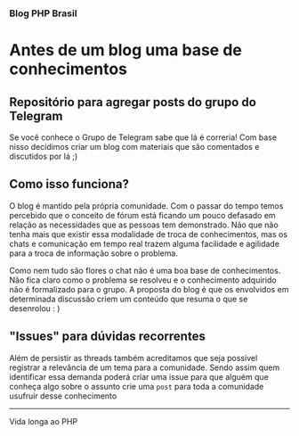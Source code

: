 ### Blog PHP Brasil

# Antes de um blog uma base de conhecimentos

Repositório para agregar posts do grupo do Telegram
----
Se você conhece o Grupo de Telegram sabe que lá é correria! Com base nisso decidimos criar um blog com materiais que são 
comentados e discutidos por lá ;)

## Como isso funciona?

O blog é mantido pela própria comunidade. Com o passar do tempo temos percebido que o conceito de fórum está ficando um pouco defasado em relação as necessidades que as pessoas tem demonstrado. Não que não tenha mais que existir essa modalidade de troca de conhecimentos, mas os chats e comunicação em tempo real trazem alguma facilidade e agilidade para a troca de informação sobre o problema.

Como nem tudo são flores o chat não é uma boa base de conhecimentos. Não fica claro como o problema se resolveu e o conhecimento adquirido não é formalizado para o grupo. A proposta do blog é que os envolvidos em determinada discussão criem um conteúdo que resuma o que se desenrolou : )

## "Issues" para dúvidas recorrentes

Além de persistir as threads também acreditamos que seja possível registrar a relevância de um tema para a comunidade. Sendo assim quem identificar essa demanda poderá criar uma issue para que alguém que conheça algo sobre o assunto crie uma `post` para toda a comunidade usufruir desse conhecimento

----

Vida longa ao PHP
